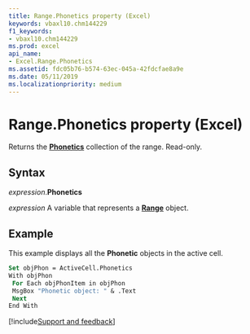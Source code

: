 ```yaml
---
title: Range.Phonetics property (Excel)
keywords: vbaxl10.chm144229
f1_keywords:
- vbaxl10.chm144229
ms.prod: excel
api_name:
- Excel.Range.Phonetics
ms.assetid: fdc05b76-b574-63ec-045a-42fdcfae8a9e
ms.date: 05/11/2019
ms.localizationpriority: medium
---
```



# Range.Phonetics property (Excel)

Returns the **[Phonetics](Excel.Phonetics.md)** collection of the range. Read-only.


## Syntax

_expression_.**Phonetics**

_expression_ A variable that represents a **[Range](excel.range(object).md)** object.


## Example

This example displays all the **Phonetic** objects in the active cell.

```vb
Set objPhon = ActiveCell.Phonetics 
With objPhon 
 For Each objPhonItem in objPhon 
 MsgBox "Phonetic object: " & .Text 
 Next 
End With
```




[!include[Support and feedback](~/includes/feedback-boilerplate.md)]